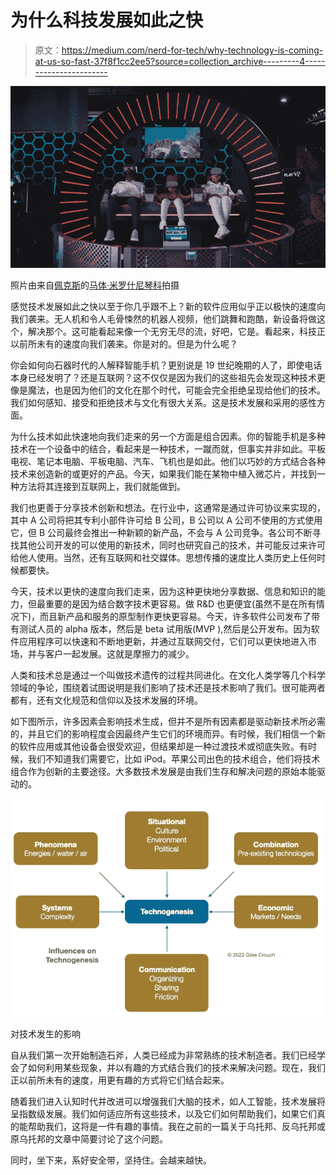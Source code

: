 # 为什么科技发展如此之快

> 原文：<https://medium.com/nerd-for-tech/why-technology-is-coming-at-us-so-fast-37f8f1cc2ee5?source=collection_archive---------4----------------------->

![](img/d1677a822183bf47f4e2e5ff91148ea8.png)

照片由来自[佩克斯](https://www.pexels.com/photo/a-group-of-people-playing-virtual-reality-glasses-6499164/?utm_content=attributionCopyText&utm_medium=referral&utm_source=pexels)的[马体·米罗什尼琴科](https://www.pexels.com/@tima-miroshnichenko?utm_content=attributionCopyText&utm_medium=referral&utm_source=pexels)拍摄

感觉技术发展如此之快以至于你几乎跟不上？新的软件应用似乎正以极快的速度向我们袭来。无人机和令人毛骨悚然的机器人视频，他们跳舞和跑酷，新设备将做这个，解决那个。这可能看起来像一个无穷无尽的流，好吧，它是。看起来，科技正以前所未有的速度向我们袭来。你是对的。但是为什么呢？

你会如何向石器时代的人解释智能手机？更别说是 19 世纪晚期的人了，即使电话本身已经发明了？还是互联网？这不仅仅是因为我们的这些祖先会发现这种技术更像是魔法，也是因为他们的文化在那个时代，可能会完全拒绝呈现给他们的技术。我们如何感知、接受和拒绝技术与文化有很大关系。这是技术发展和采用的感性方面。

为什么技术如此快速地向我们走来的另一个方面是组合因素。你的智能手机是多种技术在一个设备中的结合，看起来是一种技术，一蹴而就，但事实并非如此。平板电视、笔记本电脑、平板电脑、汽车、飞机也是如此。他们以巧妙的方式结合各种技术来创造新的或更好的产品。今天，如果我们能在某物中植入微芯片，并找到一种方法将其连接到互联网上，我们就能做到。

我们也更善于分享技术创新和想法。在行业中，这通常是通过许可协议来实现的，其中 A 公司将把其专利小部件许可给 B 公司，B 公司以 A 公司不使用的方式使用它，但 B 公司最终会推出一种新颖的新产品，不会与 A 公司竞争。各公司不断寻找其他公司开发的可以使用的新技术，同时也研究自己的技术，并可能反过来许可给他人使用。当然，还有互联网和社交媒体。思想传播的速度比人类历史上任何时候都要快。

今天，技术以更快的速度向我们走来，因为这种更快地分享数据、信息和知识的能力，但最重要的是因为结合数字技术更容易。做 R&D 也更便宜(虽然不是在所有情况下)，而且新产品和服务的原型制作更快更容易。今天，许多软件公司发布了带有测试人员的 alpha 版本，然后是 beta 试用版(MVP ),然后是公开发布。因为软件应用程序可以快速和不断地更新，并通过互联网交付，它们可以更快地进入市场，并与客户一起发展。这就是摩擦力的减少。

人类和技术总是通过一个叫做技术遗传的过程共同进化。在文化人类学等几个科学领域的争论，围绕着试图说明是我们影响了技术还是技术影响了我们。很可能两者都有，还有文化规范和信仰以及技术发展的环境。

如下图所示，许多因素会影响技术生成，但并不是所有因素都是驱动新技术所必需的，并且它们的影响程度会因最终产生它们的环境而异。有时候，我们相信一个新的软件应用或其他设备会很受欢迎，但结果却是一种过渡技术或彻底失败。有时候，我们不知道我们需要它，比如 iPod。苹果公司出色的技术组合，他们将技术组合作为创新的主要途径。大多数技术发展是由我们生存和解决问题的原始本能驱动的。

![](img/86029f805f7e920f91be4102382a45cc.png)

对技术发生的影响

自从我们第一次开始制造石斧，人类已经成为非常熟练的技术制造者。我们已经学会了如何利用某些现象，并以有趣的方式结合我们的技术来解决问题。现在，我们正以前所未有的速度，用更有趣的方式将它们结合起来。

随着我们进入认知时代并改进可以增强我们大脑的技术，如人工智能，技术发展将呈指数级发展。我们如何适应所有这些技术，以及它们如何帮助我们，如果它们真的能帮助我们，这将是一件有趣的事情。我在之前的一篇关于乌托邦、反乌托邦或原乌托邦的文章中简要讨论了这个问题。

同时，坐下来，系好安全带，坚持住。会越来越快。